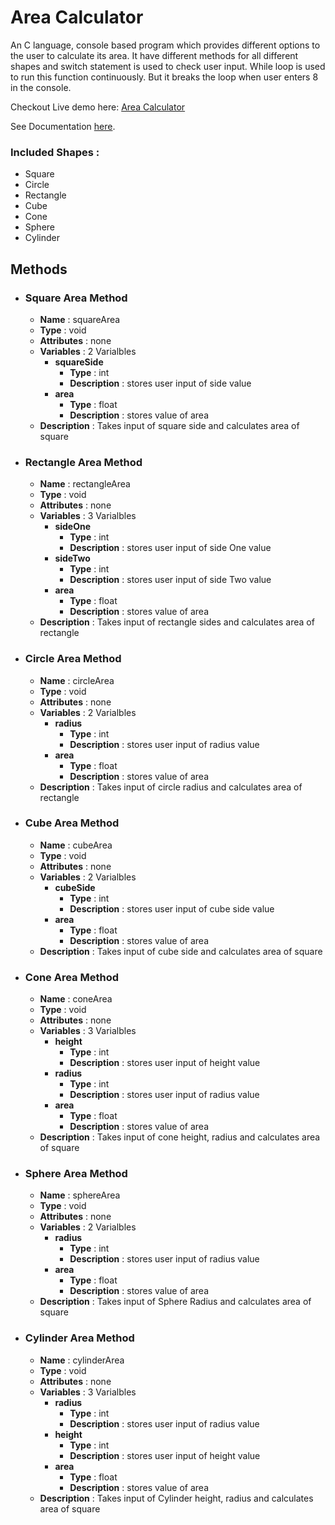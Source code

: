 # Area Calculator

An C language, console based program which provides different options to the user to calculate its area. It have different methods for all different shapes and switch statement is used to check user input. While loop is used to run this function continuously. But it breaks the loop when user enters 8 in the console.

Checkout Live demo here: [Area Calculator](https://repl.it/@harshPPatel/Area-Calculator)

See Documentation [here](https://harshppatel.github.io/area%20Calculator%20Documentation%20C%20Language/area_calculator_8c.html).

### Included Shapes : 
- Square
- Circle
- Rectangle
- Cube
- Cone
- Sphere
- Cylinder

## Methods
- ### Square Area Method
	- **Name** : squareArea
	- **Type** : void
	- **Attributes** : none
	- **Variables** : 2 Varialbles
		- **squareSide**
			- **Type** : int
			- **Description** : stores user input of side value	
		- **area**
			- **Type** : float
			- **Description** : stores value of area
	- **Description** : Takes input of square side and calculates area of square

- ### Rectangle Area Method
	- **Name** : rectangleArea
	- **Type** : void
	- **Attributes** : none
	- **Variables** : 3 Varialbles
		- **sideOne**
			- **Type** : int
			- **Description** : stores user input of side One value	
		- **sideTwo**
			- **Type** : int
			- **Description** : stores user input of side Two value	
		- **area**
			- **Type** : float
			- **Description** : stores value of area
	- **Description** : Takes input of rectangle sides and calculates area of rectangle

- ### Circle Area Method
	- **Name** : circleArea
	- **Type** : void
	- **Attributes** : none
	- **Variables** : 2 Varialbles
		- **radius**
			- **Type** : int
			- **Description** : stores user input of radius value	
		- **area**
			- **Type** : float
			- **Description** : stores value of area
	- **Description** : Takes input of circle radius and calculates area of rectangle

- ### Cube Area Method
	- **Name** : cubeArea
	- **Type** : void
	- **Attributes** : none
	- **Variables** : 2 Varialbles
		- **cubeSide**
			- **Type** : int
			- **Description** : stores user input of cube side value	
		- **area**
			- **Type** : float
			- **Description** : stores value of area
	- **Description** : Takes input of cube side and calculates area of square

- ### Cone Area Method
	- **Name** : coneArea
	- **Type** : void
	- **Attributes** : none
	- **Variables** : 3 Varialbles
		- **height**
			- **Type** : int
			- **Description** : stores user input of height value	
        - **radius**
			- **Type** : int
			- **Description** : stores user input of radius value	
		- **area**
			- **Type** : float
			- **Description** : stores value of area
	- **Description** : Takes input of cone height, radius and calculates area of square

- ### Sphere Area Method
	- **Name** : sphereArea
	- **Type** : void
	- **Attributes** : none
	- **Variables** : 2 Varialbles
		- **radius**
			- **Type** : int
			- **Description** : stores user input of radius value	
		- **area**
			- **Type** : float
			- **Description** : stores value of area
	- **Description** : Takes input of Sphere Radius and calculates area of square

- ### Cylinder Area Method
	- **Name** : cylinderArea
	- **Type** : void
	- **Attributes** : none
	- **Variables** : 3 Varialbles
		- **radius**
			- **Type** : int
			- **Description** : stores user input of radius value	
		- **height**
			- **Type** : int
			- **Description** : stores user input of height value	
		- **area**
			- **Type** : float
			- **Description** : stores value of area
	- **Description** : Takes input of Cylinder height, radius and calculates area of square
